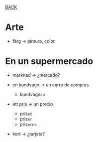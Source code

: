 [BACK](./VOCABULARY.md)

# Arte

- färg -> pintura, color

# En un supermercado

- marknad -> ¿mercado?

- en kundvagn -> un carro de compras
  - kundvagn`en`

- ett pris -> un precio
  - pris`et`
  - pris`er`
  - pris`erna`

- kort -> ¿tarjeta?